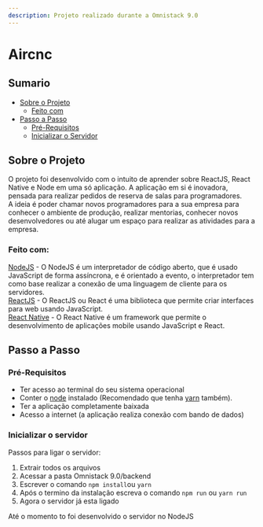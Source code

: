 ```yaml
---
description: Projeto realizado durante a Omnistack 9.0
---
```


# Aircnc

## Sumario

* [Sobre o Projeto](./#sobre-o-projeto)
  * [Feito com](./#feito-com)
* [Passo a Passo](./#passo-a-passo)
  * [Pré-Requisitos](./#pre-requisitos)
  * [Inicializar o Servidor](./#inicializar-o-servidor)

## Sobre o Projeto

O projeto foi desenvolvido com o intuito de aprender sobre ReactJS, React Native e Node em uma só aplicação. A aplicação em si é inovadora, pensada para realizar pedidos de reserva de salas para programadores.  
A ideia é poder chamar novos programadores para a sua empresa para conhecer o ambiente de produção, realizar mentorias, conhecer novos desenvolvedores ou até alugar um espaço para realizar as atividades para a empresa.

### Feito com:

[NodeJS](https://nodejs.org/en/) - O NodeJS é um interpretador de código aberto, que é usado JavaScript de forma assíncrona, e é orientado a evento, o interpretador tem como base realizar a conexão de uma linguagem de cliente para os servidores.  
[ReactJS](https://pt-br.reactjs.org) - O ReactJS ou React é uma biblioteca que permite criar interfaces para web usando JavaScript.  
[React Native](http://facebook.github.io/react-native/) -  O React Native é um framework que permite o desenvolvimento de aplicações mobile usando JavaScript e React.

## Passo a Passo

### Pré-Requisitos

* Ter acesso ao terminal do seu sistema operacional
* Conter o [node](https://nodejs.org) instalado \(Recomendado que tenha [yarn](https://yarnpkg.com/lang/en/) também\).
* Ter a aplicação completamente baixada
* Acesso a internet \(a aplicação realiza conexão com bando de dados\)

### Inicializar o servidor

Passos para ligar o servidor:

1. Extrair todos os arquivos
2. Acessar a pasta Omnistack 9.0/backend
3. Escrever o comando `npm install`ou `yarn`
4. Após o termino da instalação escreva o comando `npm run` ou `yarn run`
5. Agora o servidor já esta ligado

Até o momento to foi desenvolvido o servidor no NodeJS

